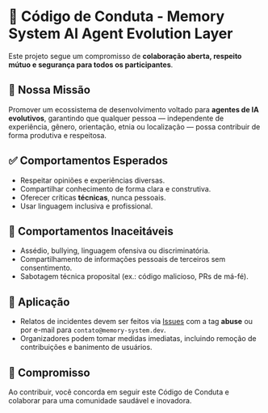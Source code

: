 # 📜 Código de Conduta - Memory System AI Agent Evolution Layer

Este projeto segue um compromisso de **colaboração aberta, respeito mútuo e segurança para todos os participantes**.

## 🎯 Nossa Missão
Promover um ecossistema de desenvolvimento voltado para **agentes de IA evolutivos**, garantindo que qualquer pessoa — independente de experiência, gênero, orientação, etnia ou localização — possa contribuir de forma produtiva e respeitosa.

## ✅ Comportamentos Esperados
- Respeitar opiniões e experiências diversas.
- Compartilhar conhecimento de forma clara e construtiva.
- Oferecer críticas **técnicas**, nunca pessoais.
- Usar linguagem inclusiva e profissional.

## 🚫 Comportamentos Inaceitáveis
- Assédio, bullying, linguagem ofensiva ou discriminatória.
- Compartilhamento de informações pessoais de terceiros sem consentimento.
- Sabotagem técnica proposital (ex.: código malicioso, PRs de má-fé).

## 🔧 Aplicação
- Relatos de incidentes devem ser feitos via [Issues](../../issues) com a tag **abuse** ou por e-mail para `contato@memory-system.dev`.
- Organizadores podem tomar medidas imediatas, incluindo remoção de contribuições e banimento de usuários.

## 📌 Compromisso
Ao contribuir, você concorda em seguir este Código de Conduta e colaborar para uma comunidade saudável e inovadora.
